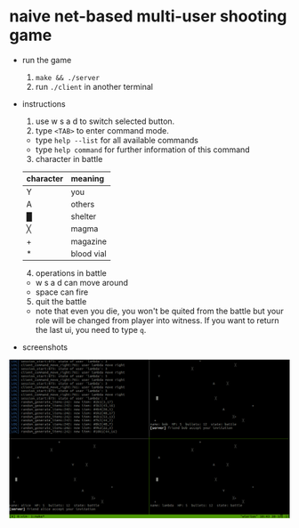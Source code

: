 # naive net-based multi-user shooting game

* run the game
  1. `make && ./server`
  2. run `./client` in another terminal

* instructions
  1. use w s a d to switch selected button.
  2. type `<TAB>` to enter command mode.
	* type `help --list` for all available commands
	* type `help command` for further information of this command
  3. character in battle

	|  character  |  meaning  |
	|-------------|-----------|
	|      Y      |    you    |
	|      A      |   others  |
	|      █      |  shelter  |
	|      ╳      |   magma   |
	|      +      |  magazine |
	|      *      | blood vial|
  4. operations in battle
    * w s a d can move around
	* space can fire
  5. quit the battle
    * note that even you die, you won't be quited from the battle
	but your role will be changed from player into witness. If you
	want to return the last ui, you need to type `q`.

* screenshots

![](sample.png)
